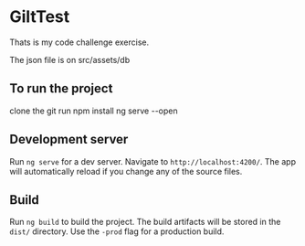 # GiltTest

Thats is my code challenge exercise.

The json file is on src/assets/db

## To run the project

clone the git
run npm install
ng serve --open

## Development server

Run `ng serve` for a dev server. Navigate to `http://localhost:4200/`. The app will automatically reload if you change any of the source files.


## Build

Run `ng build` to build the project. The build artifacts will be stored in the `dist/` directory. Use the `-prod` flag for a production build.

